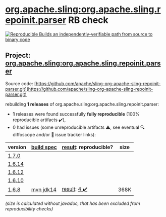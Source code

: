 [org.apache.sling:org.apache.sling.repoinit.parser](https://search.maven.org/artifact/org.apache.sling/org.apache.sling.repoinit.parser/) RB check
=======

[![Reproducible Builds](https://reproducible-builds.org/images/logos/rb.svg) an independently-verifiable path from source to binary code](https://reproducible-builds.org/)

## Project: [org.apache.sling:org.apache.sling.repoinit.parser](https://search.maven.org/artifact/org.apache.sling/org.apache.sling.repoinit.parser/)

Source code: [https://github.com/apache/sling-org-apache-sling-repoinit-parser.git](https://github.com/apache/sling-org-apache-sling-repoinit-parser.git)

rebuilding **1 releases** of org.apache.sling:org.apache.sling.repoinit.parser:
- **1** releases were found successfully **fully reproducible** (100% reproducible artifacts :heavy_check_mark:),
- 0 had issues (some unreproducible artifacts :warning:, see eventual :mag: diffoscope and/or :memo: issue tracker links):

| version | [build spec](/BUILDSPEC.md) | [result](https://reproducible-builds.org/docs/jvm/): reproducible? | size |
| -- | --------- | ------ | -- |
| [1.7.0](https://search.maven.org/artifact/org.apache.sling/org.apache.sling.repoinit.parser/1.7.0/pom) | | | |
| [1.6.14](https://search.maven.org/artifact/org.apache.sling/org.apache.sling.repoinit.parser/1.6.14/pom) | | | |
| [1.6.12](https://search.maven.org/artifact/org.apache.sling/org.apache.sling.repoinit.parser/1.6.12/pom) | | | |
| [1.6.10](https://search.maven.org/artifact/org.apache.sling/org.apache.sling.repoinit.parser/1.6.10/pom) | | | |
| [1.6.8](https://search.maven.org/artifact/org.apache.sling/org.apache.sling.repoinit.parser/1.6.8/pom) | [mvn jdk14](org.apache.sling.repoinit.parser-1.6.8.buildspec) | [result](org.apache.sling.repoinit.parser-1.6.8.buildinfo): [4 :heavy_check_mark: ](org.apache.sling.repoinit.parser-1.6.8.buildcompare) | 368K |

<i>(size is calculated without javadoc, that has been excluded from reproducibility checks)</i>
